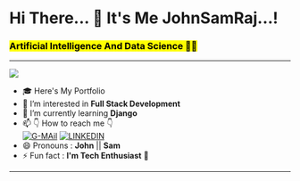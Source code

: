 # Hi There... 👋 It's Me JohnSamRaj...!
### <mark>Artificial Intelligence And Data Science 🧑‍🎓</mark>
---
![](https://tenor.com/view/minato-gif-11896947)
- 🎓 Here's My Portfolio 
- 👀 I’m interested in **Full Stack Development**
- 🌱 I’m currently learning **Django**
- 📫 👇 How to reach me 👇<br>
[![G-MAil](https://img.shields.io/badge/Gmail-D14836?style=for-the-badge&logo=gmail&logoColor=white&color=black)](https://mail.google.com/mail/u/0/#inbox?compose=DmwnWtDkwpTkgTTbBrgPxjxpkcrSSqbSvbkPRdtZQGdQRfnRksNXWDvzcQNgzNvBRgbQXGkSXrVb) [![LINKEDIN](https://img.shields.io/badge/LinkedIn-0077B5?style=for-the-badge&logo=linkedin&logoColor=white&color=black)](https://www.linkedin.com/in/johnsamraj0301)
- 😄 Pronouns : **John** || **Sam**
- ⚡ Fun fact : **I'm Tech Enthusiast** 🤭
---
